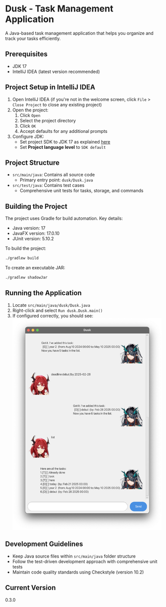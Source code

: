 # Dusk - Task Management Application

A Java-based task management application that helps you organize and track your tasks efficiently.

## Prerequisites

- JDK 17
- IntelliJ IDEA (latest version recommended)

## Project Setup in IntelliJ IDEA

1. Open IntelliJ IDEA (if you're not in the welcome screen, click `File` > `Close Project` to close any existing project)
2. Open the project:
   1. Click `Open`
   2. Select the project directory
   3. Click `OK`
   4. Accept defaults for any additional prompts
3. Configure JDK:
   - Set project SDK to JDK 17 as explained [here](https://www.jetbrains.com/help/idea/sdk.html#set-up-jdk)
   - Set **Project language level** to `SDK default`

## Project Structure

- `src/main/java`: Contains all source code
   - Primary entry point: `dusk/Dusk.java`
- `src/test/java`: Contains test cases
   - Comprehensive unit tests for tasks, storage, and commands

## Building the Project

The project uses Gradle for build automation. Key details:
- Java version: 17
- JavaFX version: 17.0.10
- JUnit version: 5.10.2

To build the project:
```bash
./gradlew build
```

To create an executable JAR:
```bash
./gradlew shadowJar
```

## Running the Application

1. Locate `src/main/java/dusk/Dusk.java`
2. Right-click and select `Run dusk.Dusk.main()`
3. If configured correctly, you should see:
![User Interface](docs/Ui.png)

## Development Guidelines

- Keep Java source files within `src/main/java` folder structure
- Follow the test-driven development approach with comprehensive unit tests
- Maintain code quality standards using Checkstyle (version 10.2)

## Current Version

0.3.0